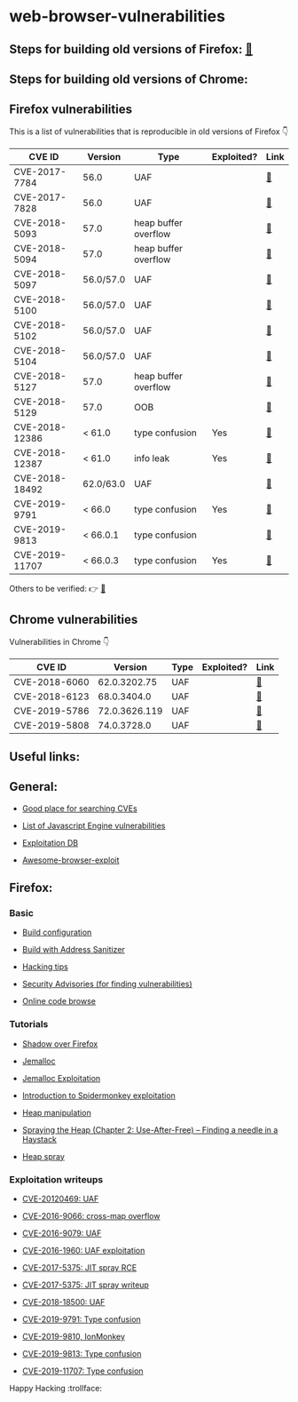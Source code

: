 # web-browser-vulnerabilities

## Steps for building old versions of Firefox: [:link:](Firefox/)

## Steps for building old versions of Chrome:


## Firefox vulnerabilities
This is a list of vulnerabilities that is reproducible in old versions of Firefox :point_down:

| CVE ID  | Version | Type | Exploited? | Link|
| ---| --- | ---| ---| --- |
| CVE-2017-7784  | 56.0  | UAF | |[:link:](Firefox/CVE-2017-7784)|
| CVE-2017-7828  | 56.0  | UAF | |[:link:](Firefox/CVE-2017-7828)|
| CVE-2018-5093  | 57.0  | heap buffer overflow | |[:link:](Firefox/CVE-2018-5093)|
| CVE-2018-5094  | 57.0  | heap buffer overflow | | [:link:](Firefox/CVE-2018-5094)|
| CVE-2018-5097  | 56.0/57.0  | UAF | | [:link:](Firefox/CVE-2018-5097)|
| CVE-2018-5100  | 56.0/57.0  | UAF | | [:link:](Firefox/CVE-2018-5100)|
| CVE-2018-5102 | 56.0/57.0  | UAF | | [:link:](Firefox/CVE-2018-5102)|
| CVE-2018-5104  | 56.0/57.0  | UAF | | [:link:](Firefox/CVE-2018-5104)|
| CVE-2018-5127  | 57.0  | heap buffer overflow | |[:link:](Firefox/CVE-2018-5127)|
| CVE-2018-5129  | 57.0  | OOB | |[:link:](Firefox/CVE-2018-5129)|
| CVE-2018-12386  | < 61.0  | type confusion | Yes |[:link:](Firefox/CVE-2018-12386)|
| CVE-2018-12387  | < 61.0 | info leak | Yes |[:link:](Firefox/CVE-2018-12387)|
| CVE-2018-18492  | 62.0/63.0 | UAF | |[:link:](Firefox/CVE-2018-18492)|
| CVE-2019-9791 | < 66.0 | type confusion | Yes |[:link:](Firefox/CVE-2019-9791)|
| CVE-2019-9813 | < 66.0.1 | type confusion | |[:link:](Firefox/CVE-2019-9813)|
| CVE-2019-11707 | < 66.0.3 | type confusion | Yes |[:link:](Firefox/CVE-2019-11707)|

Others to be verified: :point_right: [:link:](Firefox/others/)


## Chrome vulnerabilities
Vulnerabilities in Chrome :point_down:

| CVE ID  | Version | Type | Exploited? | Link|
| ---| --- | ---| ---| --- |
| CVE-2018-6060 | 62.0.3202.75 | UAF | | [:link:](Chrome/CVE-2018-6060)
| CVE-2018-6123 | 68.0.3404.0 | UAF | | [:link:](Chrome/CVE-2018-6123)
| CVE-2019-5786 | 72.0.3626.119 | UAF | | [:link:](Chrome/CVE-2019-5786)
| CVE-2019-5808 | 74.0.3728.0 | UAF | | [:link:](Chrome/CVE-2019-5808)


## Useful links:

## General:

- [Good place for searching CVEs](https://cve.mitre.org/cgi-bin/cvekey.cgi?keyword=firefox)

- [List of Javascript Engine vulnerabilities](https://github.com/tunz/js-vuln-db)

- [Exploitation DB](https://www.exploit-db.com/)

- [Awesome-browser-exploit](https://github.com/Escapingbug/awesome-browser-exploit)

## Firefox:

### Basic

- [Build configuration](https://developer.mozilla.org/en-US/docs/Mozilla/Developer_guide/Build_Instructions/Configuring_Build_Options)

- [Build with Address Sanitizer](https://firefox-source-docs.mozilla.org/tools/sanitizer/asan.html)

- [Hacking tips](https://developer.mozilla.org/en-US/docs/Mozilla/Projects/SpiderMonkey/Hacking_Tips)

- [Security Advisories (for finding vulnerabilities)](https://www.mozilla.org/en-US/security/known-vulnerabilities/firefox/)

- [Online code browse](https://searchfox.org/mozilla-beta/source)

### Tutorials

- [Shadow over Firefox](http://www.phrack.org/issues/69/14.html)

- [Jemalloc](https://medium.com/iskakaushik/eli5-jemalloc-e9bd412abd70)

- [Jemalloc Exploitation](http://www.phrack.org/issues/68/10.html#article)

- [Introduction to Spidermonkey exploitation](https://doar-e.github.io/blog/2018/11/19/introduction-to-spidermonkey-exploitation/)

- [Heap manipulation](https://www.usenix.org/legacy/event/woot08/tech/full_papers/daniel/daniel_html/index.html)

- [Spraying the Heap (Chapter 2: Use-After-Free) – Finding a needle in a Haystack](https://www.fuzzysecurity.com/tutorials/expDev/11.html)

- [Heap spray](https://www.corelan.be/index.php/2013/02/19/deps-precise-heap-spray-on-firefox-and-ie10/)

### Exploitation writeups

- [CVE-20120469: UAF](http://web.archive.org/web/20150121031623/http://www.vupen.com/blog/20120625.Advanced_Exploitation_of_Mozilla_Firefox_UaF_CVE-2012-0469.php)

- [CVE-2016-9066: cross-map overflow](https://saelo.github.io/posts/firefox-script-loader-overflow.html)

- [CVE-2016-9079: UAF](https://dangokyo.me/2018/07/29/analysis-on-cve-2016-9079/)

- [CVE-2016-1960: UAF exploitation](https://www.exploit-db.com/exploits/42484)

- [CVE-2017-5375: JIT spray RCE](https://www.exploit-db.com/exploits/44293)

- [CVE-2017-5375: JIT spray writeup](https://rh0dev.github.io/blog/2017/the-return-of-the-jit/)

- [CVE-2018-18500: UAF](https://news.sophos.com/en-us/2019/04/18/protected-cve-2018-18500-heap-write-after-free-in-firefox-analysis-and-exploitation/)

- [CVE-2019-9791: Type confusion](https://bugs.chromium.org/p/project-zero/issues/detail?id=1791)

- [CVE-2019-9810, IonMonkey](https://doar-e.github.io/blog/2019/06/17/a-journey-into-ionmonkey-root-causing-cve-2019-9810/)

- [CVE-2019-9813: Type confusion](https://www.exploit-db.com/exploits/46646)

- [CVE-2019-11707: Type confusion](https://blog.bi0s.in/2019/08/18/Pwn/Browser-Exploitation/cve-2019-11707-writeup/)



Happy Hacking :trollface: